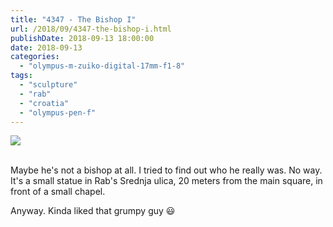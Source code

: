 ```yaml
---
title: "4347 - The Bishop I"
url: /2018/09/4347-the-bishop-i.html
publishDate: 2018-09-13 18:00:00
date: 2018-09-13
categories: 
  - "olympus-m-zuiko-digital-17mm-f1-8"
tags: 
  - "sculpture"
  - "rab"
  - "croatia"
  - "olympus-pen-f"
---
```

<div class="container">
<div class="center"><a target="_blank" href="https://d25zfm9zpd7gm5.cloudfront.net/1200x1200/2017/20170718_200440_lr.jpg"><img class="webfeedsFeaturedVisual" src="https://d25zfm9zpd7gm5.cloudfront.net/0600x0600/2017/20170718_200440_lr.jpg" /></a></div>
</div>
<br />

Maybe he's not a bishop at all. I tried to find out who he really
was. No way. It's a small statue in Rab's Srednja ulica, 20 meters
from the main square, in front of a small chapel.

Anyway. Kinda liked that grumpy guy :smiley: